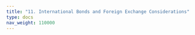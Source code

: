 ```yaml
---
title: "11. International Bonds and Foreign Exchange Considerations"
type: docs
nav_weight: 110000
---
```

